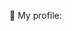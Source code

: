 💫 My profile:

<!--
**juan-esteban/juan-esteban** is a ✨ _special_ ✨ repository because its `README.md` (this file) appears on your GitHub profile.

Here are some ideas to get you started:

🔭 I’m currently working on Smart Retail Group
👯 I’m looking to collaborate on NodeJS and IA projects
🤝 I’m looking for help with backend and frontend tips.
🌱 I’m currently learning python to learn tensor flow.
💬 Ask me about anything you want.
